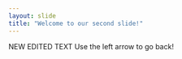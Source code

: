 ```yaml
---
layout: slide
title: "Welcome to our second slide!"
---
```

NEW EDITED TEXT
Use the left arrow to go back!
